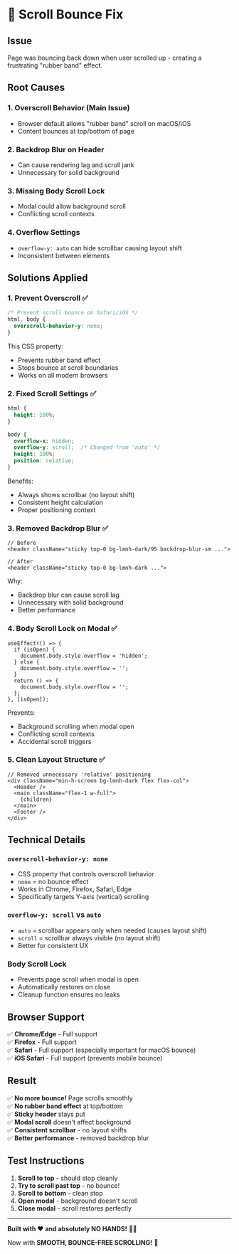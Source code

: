 # 🎯 Scroll Bounce Fix

## Issue
Page was bouncing back down when user scrolled up - creating a frustrating "rubber band" effect.

## Root Causes

### 1. Overscroll Behavior (Main Issue)
- Browser default allows "rubber band" scroll on macOS/iOS
- Content bounces at top/bottom of page

### 2. Backdrop Blur on Header
- Can cause rendering lag and scroll jank
- Unnecessary for solid background

### 3. Missing Body Scroll Lock
- Modal could allow background scroll
- Conflicting scroll contexts

### 4. Overflow Settings
- `overflow-y: auto` can hide scrollbar causing layout shift
- Inconsistent between elements

## Solutions Applied

### 1. Prevent Overscroll ✅
```css
/* Prevent scroll bounce on Safari/iOS */
html, body {
  overscroll-behavior-y: none;
}
```

This CSS property:
- Prevents rubber band effect
- Stops bounce at scroll boundaries
- Works on all modern browsers

### 2. Fixed Scroll Settings ✅
```css
html {
  height: 100%;
}

body {
  overflow-x: hidden;
  overflow-y: scroll;  /* Changed from 'auto' */
  height: 100%;
  position: relative;
}
```

Benefits:
- Always shows scrollbar (no layout shift)
- Consistent height calculation
- Proper positioning context

### 3. Removed Backdrop Blur ✅
```tsx
// Before
<header className="sticky top-0 bg-lmnh-dark/95 backdrop-blur-sm ...">

// After
<header className="sticky top-0 bg-lmnh-dark ...">
```

Why:
- Backdrop blur can cause scroll lag
- Unnecessary with solid background
- Better performance

### 4. Body Scroll Lock on Modal ✅
```tsx
useEffect(() => {
  if (isOpen) {
    document.body.style.overflow = 'hidden';
  } else {
    document.body.style.overflow = '';
  }
  return () => {
    document.body.style.overflow = '';
  };
}, [isOpen]);
```

Prevents:
- Background scrolling when modal open
- Conflicting scroll contexts
- Accidental scroll triggers

### 5. Clean Layout Structure ✅
```tsx
// Removed unnecessary 'relative' positioning
<div className="min-h-screen bg-lmnh-dark flex flex-col">
  <Header />
  <main className="flex-1 w-full">
    {children}
  </main>
  <Footer />
</div>
```

## Technical Details

### `overscroll-behavior-y: none`
- CSS property that controls overscroll behavior
- `none` = no bounce effect
- Works in Chrome, Firefox, Safari, Edge
- Specifically targets Y-axis (vertical) scrolling

### `overflow-y: scroll` vs `auto`
- `auto` = scrollbar appears only when needed (causes layout shift)
- `scroll` = scrollbar always visible (no layout shift)
- Better for consistent UX

### Body Scroll Lock
- Prevents page scroll when modal is open
- Automatically restores on close
- Cleanup function ensures no leaks

## Browser Support

✅ **Chrome/Edge** - Full support  
✅ **Firefox** - Full support  
✅ **Safari** - Full support (especially important for macOS bounce)  
✅ **iOS Safari** - Full support (prevents mobile bounce)  

## Result

✅ **No more bounce!** Page scrolls smoothly  
✅ **No rubber band effect** at top/bottom  
✅ **Sticky header** stays put  
✅ **Modal scroll** doesn't affect background  
✅ **Consistent scrollbar** - no layout shifts  
✅ **Better performance** - removed backdrop blur  

## Test Instructions

1. **Scroll to top** - should stop cleanly
2. **Try to scroll past top** - no bounce!
3. **Scroll to bottom** - clean stop
4. **Open modal** - background doesn't scroll
5. **Close modal** - scroll restores perfectly

---

**Built with ❤️ and absolutely NO HANDS!** 🚴‍♂️

Now with **SMOOTH, BOUNCE-FREE SCROLLING!** 🧈

